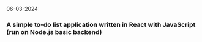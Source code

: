 06-03-2024

### A simple to-do list application written in React with JavaScript (run on Node.js basic backend)